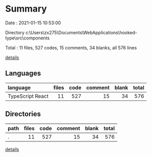 # Summary

Date : 2021-01-15 10:53:00

Directory c:\Users\zx275\Documents\WebApplications\hooked-type\src\components

Total : 11 files,  527 codes, 15 comments, 34 blanks, all 576 lines

[details](details.md)

## Languages
| language | files | code | comment | blank | total |
| :--- | ---: | ---: | ---: | ---: | ---: |
| TypeScript React | 11 | 527 | 15 | 34 | 576 |

## Directories
| path | files | code | comment | blank | total |
| :--- | ---: | ---: | ---: | ---: | ---: |
| . | 11 | 527 | 15 | 34 | 576 |

[details](details.md)